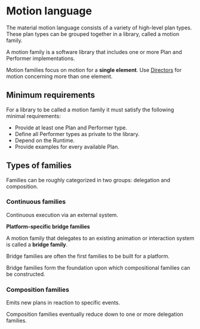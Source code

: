 # Motion language

The material motion language consists of a variety of high-level plan types. These plan types can be grouped together in a library, called a motion family.

A motion family is a software library that includes one or more Plan and Performer implementations.

Motion families focus on motion for a **single element**. Use [Directors](directors.md) for motion concerning more than one element.

## Minimum requirements

For a library to be called a motion family it must satisfy the following minimal requirements:

* Provide at least one Plan and Performer type.
* Define all Performer types as private to the library.
* Depend on the Runtime.
* Provide examples for every available Plan.

## Types of families

Families can be roughly categorized in two groups: delegation and composition.

### Continuous families

Continuous execution via an external system.

**Platform-specific bridge families**

A motion family that delegates to an existing animation or interaction system is called a **bridge family**.

Bridge families are often the first families to be built for a platform.

Bridge families form the foundation upon which compositional families can be constructed.

### Composition families

Emits new plans in reaction to specific events.

Composition families eventually reduce down to one or more delegation families.

